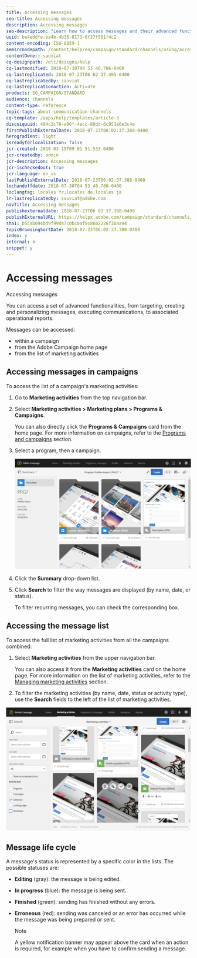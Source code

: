 ```yaml
---
title: Accessing messages
seo-title: Accessing messages
description: Accessing messages
seo-description: "Learn how to access messages and their advanced functionalities: creation, targeting, personalization, execution and reporting."
uuid: be4eddfe-ba4b-4b36-8173-6f37f501f4c2
content-encoding: ISO-8859-1
aemsrcnodepath: /content/help/en/campaign/standard/channels/using/accessing-messages
contentOwner: sauviat
cq-designpath: /etc/designs/help
cq-lastmodified: 2018-07-30T04 53 46.786-0400
cq-lastreplicated: 2018-07-23T06 02 37.495-0400
cq-lastreplicatedby: sauviat
cq-lastreplicationaction: Activate
products: SG_CAMPAIGN/STANDARD
audience: channels
content-type: reference
topic-tags: about-communication-channels
cq-template: /apps/help/templates/article-3
discoiquuid: 404c2c78-a06f-4ecc-88dd-6c951e6e3c4e
firstPublishExternalDate: 2018-07-23T06:02:37.388-0400
herogradient: light
isreadyforlocalization: false
jcr-created: 2018-03-15T09 01 51.533-0400
jcr-createdby: admin
jcr-description: Accessing messages
jcr-ischeckedout: true
jcr-language: en_us
lastPublishExternalDate: 2018-07-23T06:02:37.388-0400
lochandoffdate: 2018-07-30T04 53 46.786-0400
loclangtag: locales fr;locales de;locales ja
lr-lastreplicatedby: sauviat@adobe.com
navTitle: Accessing messages
publishexternaldate: 2018-07-23T06 02 37.388-0400
publishExternalURL: https://helpx.adobe.com/campaign/standard/channels/using/accessing-messages.html
sha1: b5cab094bd9f99d47c0bc0af9c86b2226f30aa94
topicBrowsingSortDate: 2018-07-23T06:02:37.388-0400
index: y
internal: n
snippet: y
---
```


# Accessing messages

Accessing messages

You can access a set of advanced functionalities, from targeting, creating and personalizing messages, executing communications, to associated operational reports.

Messages can be accessed:

* within a campaign
* from the Adobe Campaign home page
* from the list of marketing activities

## Accessing messages in campaigns

To access the list of a campaign's marketing activities:

1. Go to **Marketing activities** from the top navigation bar.
1. Select **Marketing activities > Marketing plans > Programs & Campaigns**.

   You can also directly click the **Programs & Campaigns** card from the home page. For more information on campaigns, refer to the [Programs and campaigns](../../start/using/programs-and-campaigns.md) section.

1. Select a program, then a campaign.

   ![](assets/delivery_list_1.png)

1. Click the **Summary** drop-down list.
1. Click **Search** to filter the way messages are displayed (by name, date, or status).

   To filter recurring messages, you can check the corresponding box.

## Accessing the message list

To access the full list of marketing activities from all the campaigns combined:

1. Select **Marketing activities** from the upper navigation bar.

   You can also access it from the **Marketing activities** card on the home page. For more information on the list of marketing activities, refer to the [Managing marketing activities](../../start/using/marketing-activities.md#creating-a-marketing-activity) section.

1. To filter the marketing activities (by name, date, status or activity type), use the **Search** fields to the left of the list of marketing activities.

![](assets/delivery_list_2.png)

## Message life cycle

A message's status is represented by a specific color in the lists. The possible statuses are:

* **Editing** (gray): the message is being edited.
* **In progress** (blue): the message is being sent.
* **Finished** (green): sending has finished without any errors.
* **Erroneous** (red): sending was canceled or an error has occurred while the message was being prepared or sent.

  >[!NOTE]
  >
  >A yellow notification banner may appear above the card when an action is required, for example when you have to confirm sending a message.

